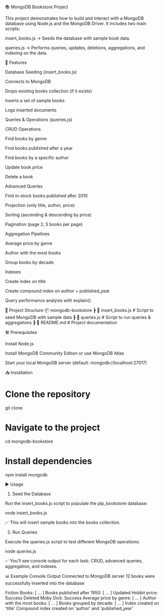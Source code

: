 📚 MongoDB Bookstore Project

This project demonstrates how to build and interact with a MongoDB database using Node.js and the MongoDB Driver.
It includes two main scripts:

insert_books.js → Seeds the database with sample book data.

queries.js → Performs queries, updates, deletions, aggregations, and indexing on the data.

🚀 Features

Database Seeding (insert_books.js)

Connects to MongoDB

Drops existing books collection (if it exists)

Inserts a set of sample books

Logs inserted documents

Queries & Operations (queries.js)

CRUD Operations

Find books by genre

Find books published after a year

Find books by a specific author

Update book price

Delete a book

Advanced Queries

Find in-stock books published after 2010

Projection (only title, author, price)

Sorting (ascending & descending by price)

Pagination (page 2, 5 books per page)

Aggregation Pipelines

Average price by genre

Author with the most books

Group books by decade

Indexes

Create index on title

Create compound index on author + published_year

Query performance analysis with explain()

📂 Project Structure
📦 mongodb-bookstore
 ┣ 📜 insert_books.js   # Script to seed MongoDB with sample data
 ┣ 📜 queries.js        # Script to run queries & aggregations
 ┣ 📜 README.md         # Project documentation

🛠️ Prerequisites

Install Node.js

Install MongoDB Community Edition
 or use MongoDB Atlas

Start your local MongoDB server (default: mongodb://localhost:27017)

📥 Installation
# Clone the repository
git clone <your-repo-url>

# Navigate to the project
cd mongodb-bookstore

# Install dependencies
npm install mongodb

▶️ Usage
1. Seed the Database

Run the insert_books.js script to populate the plp_bookstore database:

node insert_books.js


✅ This will insert sample books into the books collection.

2. Run Queries

Execute the queries.js script to test different MongoDB operations:

node queries.js


✅ You’ll see console output for each task: CRUD, advanced queries, aggregation, and indexes.

📊 Example Console Output
Connected to MongoDB server
12 books were successfully inserted into the database

 Fiction Books: [ ... ]
 Books published after 1950: [ ... ]
 Updated Hobbit price: Success
 Deleted Moby Dick: Success
 Average price by genre: [ ... ]
 Author with the most books: [ ... ]
 Books grouped by decade: [ ... ]
 Index created on 'title'
 Compound index created on 'author' and 'published_year'
